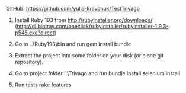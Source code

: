 GitHub: https://github.com/yulia-kravchuk/TestTrivago

1. Install Ruby 193 from http://rubyinstaller.org/downloads/ 
(http://dl.bintray.com/oneclick/rubyinstaller/rubyinstaller-1.9.3-p545.exe?direct)

2. Go to ..\Ruby193\bin and run 
gem install bundle

3. Extract the project into some folder on your disk (or clone git repository).

3. Go to project folder ..\Trivago and run
bundle install
selenium install

4. Run tests
rake features